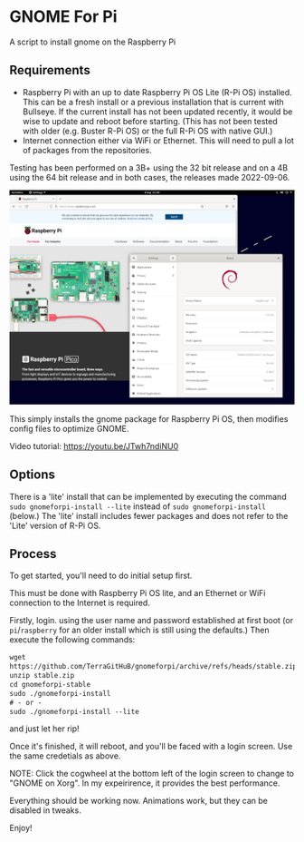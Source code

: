 # GNOME For Pi

A script to install gnome on the Raspberry Pi

## Requirements

* Raspberry Pi with an up to date Raspberry Pi OS Lite (R-Pi OS) installed. This can be a fresh install or a previous installation that is current with Bullseye. If the current install has not been updated recently, it would be wise to update and reboot before starting. (This has not been tested with older (e.g. Buster R-Pi OS) or the full R-Pi OS with native GUI.)
* Internet connection either via WiFi or Ethernet. This will need to pull a lot of packages from the repositories.

Testing has been performed on a 3B+ using the 32 bit release and on a 4B using the 64 bit release and in both cases, the releases made 2022-09-06.

![alt text](https://github.com/HankB/gnomeforpi/blob/stable/Screenshot.png)

This simply installs the gnome package for Raspberry Pi OS, then modifies config files to optimize GNOME.

Video tutorial: <https://youtu.be/JTwh7ndiNU0>

## Options
There is a 'lite' install that can be implemented by executing the command `sudo gnomeforpi-install --lite` instead of `sudo gnomeforpi-install` (below.) The 'lite' install includes fewer packages and does not refer to the 'Lite' version of R-Pi OS.

## Process

To get started, you'll need to do initial setup first.

This must be done with Raspberry Pi OS lite, and an Ethernet or WiFi connection to the Internet is required.

Firstly, login. using the user name and password established at first boot (or `pi`/`raspberry` for an older install which is still using the defaults.) Then execute the following commands:

```text
wget https://github.com/TerraGitHuB/gnomeforpi/archive/refs/heads/stable.zip
unzip stable.zip
cd gnomeforpi-stable
sudo ./gnomeforpi-install
# - or - 
sudo ./gnomeforpi-install --lite
```

and just let her rip!

Once it's finished, it will reboot, and you'll be faced with a login screen. Use the same credetials as above.

NOTE: Click the cogwheel at the bottom left of the login screen to change to "GNOME on Xorg". In my expeirirence, it provides the best performance.

Everything should be working now. Animations work, but they can be disabled in tweaks.

Enjoy!
